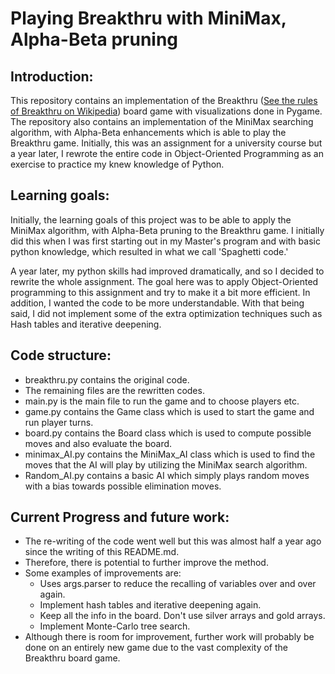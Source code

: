# **Playing Breakthru with MiniMax, Alpha-Beta pruning**

## **Introduction:**

This repository contains an implementation of the Breakthru 
([See the rules of Breakthru on Wikipedia](https://en.wikipedia.org/wiki/Breakthru_(board_game) "Breathru Wikipedia")) 
board game with visualizations done
in Pygame. The repository also contains an implementation of the MiniMax searching algorithm, with Alpha-Beta 
enhancements which is able to play the Breakthru game. Initially, this was an assignment for a university course but a
year later, I rewrote the entire code in Object-Oriented Programming as an exercise to practice my knew knowledge of 
Python. 

## **Learning goals:**

Initially, the learning goals of this project was to be able to apply the MiniMax algorithm, with Alpha-Beta pruning to 
the Breakthru game. I initially did this when I was first starting out in my Master's program and with basic python 
knowledge, which resulted in what we call 'Spaghetti code.' 

A year later, my python skills had improved dramatically, and so I decided to rewrite the whole assignment. The goal 
here was to apply Object-Oriented programming to this assignment and try to make it a bit more efficient. In addition,
I wanted the code to be more understandable. With that being said, I did not implement some of the extra optimization 
techniques such as Hash tables and iterative deepening.

## **Code structure:**

- breakthru.py contains the original code. 
- The remaining files are the rewritten codes.
- main.py is the main file to run the game and to choose players etc.
- game.py contains the Game class which is used to start the game and run player turns.
- board.py contains the Board class which is used to compute possible moves and also evaluate the board.
- minimax_AI.py contains the MiniMax_AI class which is used to find the moves that the AI will play by utilizing the 
MiniMax search algorithm.
- Random_AI.py contains a basic AI which simply plays random moves with a bias towards possible elimination moves.


## **Current Progress and future work:**

- The re-writing of the code went well but this was almost half a year ago since the writing of this README.md.
- Therefore, there is potential to further improve the method.
- Some examples of improvements are:
  - Uses args.parser to reduce the recalling of variables over and over again.
  - Implement hash tables and iterative deepening again.
  - Keep all the info in the board. Don't use silver arrays and gold arrays.
  - Implement Monte-Carlo tree search.
- Although there is room for improvement, further work will probably be done on an entirely new game due to the vast
complexity of the Breakthru board game.

